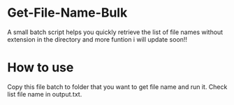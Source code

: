 # Get-File-Name-Bulk
A small batch script helps you quickly retrieve the list of file names without extension in the directory and more funtion i will update soon!!
# How to use
Copy this file batch to folder that you want to get file name and run it. Check list file name in output.txt.